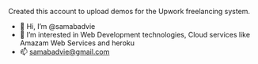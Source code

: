 Created this account to upload demos for the Upwork freelancing system.

- 👋 Hi, I’m @samabadvie
- 👀 I’m interested in Web Development technologies, Cloud services like Amazam Web Services and heroku
- 📫 samabadvie@gmail.com


<!---
samabadvie/samabadvie is a ✨ special ✨ repository because its `README.md` (this file) appears on your GitHub profile.
You can click the Preview link to take a look at your changes.
--->
